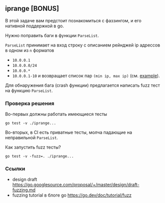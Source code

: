 ## iprange [BONUS]

В этой задаче вам предстоит познакомиться с фаззингом, и его нативной поддержкой в go.

Нужно поправить баги в функции `ParseList`.

`ParseList` принимает на вход строку с описанием рейнджей ip адрессов в одном из `n` форматов
* `10.0.0.1`
* `10.0.0.0/24`
* `10.0.0.*`
* `10.0.0.1-10`
и возвращает список пар `(min ip, max ip)` (см. [example](./example_test.go)).

Для обнаружения бага (crash функции) предлагается написать fuzz тест на функцию `ParseList`.

### Проверка решения

Во-первых должны работать имеющиеся тесты
```
go test -v ./iprange...
```

Во-вторых, в CI есть приватные тесты, молча падающие на неправильной `ParseList`.

Как запустить fuzz тесты?
```
go test -v -fuzz=. ./iprange...
```

### Ссылки

* design draft https://go.googlesource.com/proposal/+/master/design/draft-fuzzing.md
* fuzzing tutorial в блоге go https://go.dev/doc/tutorial/fuzz

